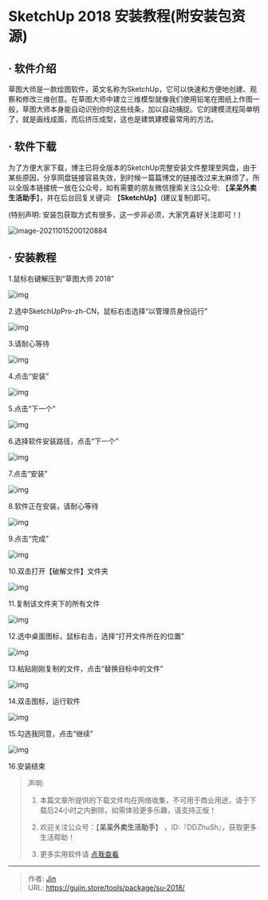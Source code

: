 # SketchUp 2018 安装教程(附安装包资源)


## · 软件介绍
草图大师是一款绘图软件，英文名称为SketchUp，它可以快速和方便地创建、观察和修改三维创意。在草图大师中建立三维模型就像我们使用铅笔在图纸上作图一般，草图大师本身能自动识别你的这些线条，加以自动捕捉。它的建模流程简单明了，就是画线成面，而后挤压成型，这也是建筑建模最常用的方法。


## · 软件下载
为了方便大家下载，博主已将全版本的SketchUp完整安装文件整理至网盘，由于某些原因，分享网盘链接容易失效，到时候一篇篇博文的链接改过来太麻烦了。所以全版本链接统一放在公众号，如有需要的朋友微信搜索关注公众号: 【**呆呆外卖生活助手**】，并在后台回复关键词: 【**SketchUp**】(建议复制)即可。

(特别声明: 安装包获取方式有很多，这一步非必须，大家凭喜好关注即可！)

![image-20211015200120884](https://img.gujin.store/img/image-20211015200120884.png)

## · 安装教程

1.鼠标右键解压到“草图大师 2018”

![img](https://img.gujin.store/img/v2-0cec88072653e372f5fcb54366bca91d_720w.png)

2.选中SketchUpPro-zh-CN，鼠标右击选择“以管理员身份运行”

![img](https://img.gujin.store/img/v2-e6ab5f12abf2b8dc72a3564e449ea748_720w.png)

3.请耐心等待

![img](https://img.gujin.store/img/v2-6189e3ed6d2888c9ea1489bc162b01f4_720w.png)

4.点击“安装”

![img](https://img.gujin.store/img/v2-f8985596d79073a8d9b7ec55beb3ae5b_720w.png)

5.点击“下一个”

![img](https://img.gujin.store/img/v2-5e4103b329f2757d7bad8f0668900515_720w.png)

6.选择软件安装路径，点击“下一个”

![img](https://img.gujin.store/img/v2-fbcf77c1bc8e66c7057c8d40305bd7c3_720w.png)

7.点击“安装”

![img](https://img.gujin.store/img/v2-aa3805946cfcb772efb9ec0064c88fee_720w.png)

8.软件正在安装，请耐心等待

![img](https://img.gujin.store/img/v2-9bafaa9aba179894b7427be233a7dd9b_720w.png)

9.点击“完成”

![img](https://img.gujin.store/img/v2-d31f295da709dec994328ba9b9c4a9fe_720w.png)

10.双击打开【破解文件】文件夹

![img](https://img.gujin.store/img/v2-98c5dd8e3c9e362d78eeba47d0a60a07_720w.png)

11.复制该文件夹下的所有文件

![img](https://img.gujin.store/img/v2-0791eb07f1b51833cb5847a22ca97d2a_720w.png)

12.选中桌面图标，鼠标右击，选择“打开文件所在的位置”

![img](https://img.gujin.store/img/v2-0f06c46ce22a4447654149342f6ca5cb_720w.png)

13.粘贴刚刚复制的文件，点击“替换目标中的文件”

![img](https://img.gujin.store/img/v2-9d8d6273fd77ec974a39bfdd69132f9c_720w.png)

14.双击图标，运行软件

![img](https://img.gujin.store/img/v2-e19c269af052c58e8f7c67ac12ba9eb8_720w.png)

15.勾选我同意，点击“继续”

![img](https://img.gujin.store/img/v2-b0de6fccd6794a8308aea6bdac4519ff_720w.png)

16.安装结束




> 声明: 
>
> 1. 本篇文章所提供的下载文件均在网络收集，不可用于商业用途，请于下载后24小时之内删除，如需体验更多乐趣，请支持正版！
>
> 2. 欢迎关注公众号：【**呆呆外卖生活助手**】 ，ID:『DDZhuSh』，获取更多生活帮助！
>
> 3. 更多实用软件请  [点我查看](/tools)

---

> 作者: [Jin](https://img.gujin.store/img/favicon.ico)  
> URL: https://gujin.store/tools/package/su-2018/  

